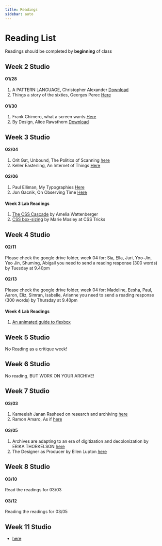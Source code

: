 ```yaml
---
title: Readings
sidebar: auto
---
```


# Reading List

Readings should be completed by <b>beginning</b> of class

## Week 2 Studio

#### 01/28

1. A PATTERN LANGUAGE, Christopher Alexander [Download](../patternlanguage.pdf)
2. Things a story of the sixties, Georges Perec [Here](https://issuu.com/de_repente/docs/things__a_story_of_the_sixties__a_m)

#### 01/30

1. Frank Chimero, what a screen wants [Here](https://frankchimero.com/writing/what-screens-want/)
2. By Design, Alice Rawsthorn [Download](../By-Design.pdf)

## Week 3 Studio

#### 02/04

1. Orit Gat, Unbound, The Politics of Scanning [here](https://rhizome.org/editorial/2014/oct/9/unbound-politics-scanning/)
2. Keller Easterling, An Internet of Things [Here](https://www.e-flux.com/journal/31/68189/an-internet-of-things/)

#### 02/06

1. Paul Elliman, My Typographies [Here](https://www.are.na/block/6086004)
2. Jon Gacnik, On Observing Time [Here](https://jongacnik.com/text/on-observing-time)

#### Week 3 Lab Readings

1. [The CSS Cascade](https://wattenberger.com/blog/css-cascade) by Amelia Wattenberger
2. [CSS box-sizing](https://css-tricks.com/box-sizing/) by Marie Mosley at CSS Tricks

## Week 4 Studio

#### 02/11

Please check the google drive folder, week 04
for: Sia, Ella, Juri, Yoo-Jin, Yeo Jin, Shuming, Abigail you need to send a reading response (300 words) by Tuesday at 9.40pm

#### 02/13

Please check the google drive folder, week 04
for: Madeline, Eesha, Paul, Aaron, Eliz, Simran, Isabelle, Arianne you need to send a reading response (300 words) by Thursday at 9.40pm

#### Week 4 Lab Readings

1. [An animated guide to flexbox](https://www.freecodecamp.org/news/an-animated-guide-to-flexbox-d280cf6afc35/)

## Week 5 Studio

No Reading as a critique week!

## Week 6 Studio

No reading, BUT WORK ON YOUR ARCHIVE!

## Week 7 Studio

#### 03/03

1. Kameelah Janan Rasheed on research and archiving [here](https://thecreativeindependent.com/people/kameelah-janan-rasheed-on-research-and-archiving/)
2. Ramon Amaro, As if [here](https://www.e-flux.com/architecture/becoming-digital/248073/as-if/)

#### 03/05

1. Archives are adapting to an era of digitization and decolonization by ERIKA THORKELSON [here](https://www.universityaffairs.ca/features/feature-article/archives-are-adapting-to-an-era-of-digitization-and-decolonization/)
2. The Designer as Producer by Ellen Lupton [here](http://elupton.com/2010/10/the-designer-as-producer/)

## Week 8 Studio

#### 03/10

Read the readings for 03/03

#### 03/12

Reading the readings for  03/05

## Week 11 Studio

- [here](https://www.are.na/parson-interactive-sessionk/week-11)


